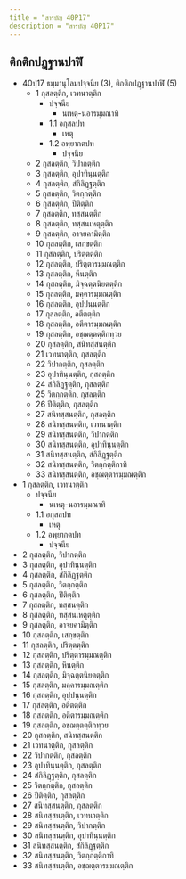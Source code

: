 ```yaml
---
title = "สารบัญ 40P17"
description = "สารบัญ 40P17"
---
```


## ติกติกปฏฺฐานปาฬิ

- 40ปฺ17 ธมฺมานุโลมปจฺจนีย (3), ติกติกปฏฺฐานปาฬิ (5)
  - 1 กุสลตฺติก, เวทนาตฺติก
    - ปจฺจนีย
      - นเหตุ-นอารมฺมณาทิ
    - 1.1 อกุสลปท
      - เหตุ
    - 1.2 อพฺยากตปท
      - ปจฺจนีย
  - 2 กุสลตฺติก, วิปากตฺติก
  - 3 กุสลตฺติก, อุปาทินฺนตฺติก
  - 4 กุสลตฺติก, สํกิลิฏฺฐตฺติก
  - 5 กุสลตฺติก, วิตกฺกตฺติก
  - 6 กุสลตฺติก, ปีติตฺติก
  - 7 กุสลตฺติก, ทสฺสนตฺติก
  - 8 กุสลตฺติก, ทสฺสนเหตุตฺติก
  - 9 กุสลตฺติก, อาจยคามิตฺติก
  - 10 กุสลตฺติก, เสกฺขตฺติก
  - 11 กุสลตฺติก, ปริตฺตตฺติก
  - 12 กุสลตฺติก, ปริตฺตารมฺมณตฺติก
  - 13 กุสลตฺติก, หีนตฺติก
  - 14 กุสลตฺติก, มิจฺฉตฺตนิยตตฺติก
  - 15 กุสลตฺติก, มคฺคารมฺมณตฺติก
  - 16 กุสลตฺติก, อุปฺปนฺนตฺติก
  - 17 กุสลตฺติก, อตีตตฺติก
  - 18 กุสลตฺติก, อตีตารมฺมณตฺติก
  - 19 กุสลตฺติก, อชฺฌตฺตตฺติกทฺวย
  - 20 กุสลตฺติก, สนิทสฺสนตฺติก
  - 21 เวทนาตฺติก, กุสลตฺติก
  - 22 วิปากตฺติก, กุสลตฺติก
  - 23 อุปาทินฺนตฺติก, กุสลตฺติก
  - 24 สํกิลิฏฺฐตฺติก, กุสลตฺติก
  - 25 วิตกฺกตฺติก, กุสลตฺติก
  - 26 ปีติตฺติก, กุสลตฺติก
  - 27 สนิทสฺสนตฺติก, กุสลตฺติก
  - 28 สนิทสฺสนตฺติก, เวทนาตฺติก
  - 29 สนิทสฺสนตฺติก, วิปากตฺติก
  - 30 สนิทสฺสนตฺติก, อุปาทินฺนตฺติก
  - 31 สนิทสฺสนตฺติก, สํกิลิฏฺฐตฺติก
  - 32 สนิทสฺสนตฺติก, วิตกฺกตฺติกาทิ
  - 33 สนิทสฺสนตฺติก, อชฺฌตฺตารมฺมณตฺติก
- 1 กุสลตฺติก, เวทนาตฺติก
  - ปจฺจนีย
    - นเหตุ-นอารมฺมณาทิ
  - 1.1 อกุสลปท
    - เหตุ
  - 1.2 อพฺยากตปท
    - ปจฺจนีย
- 2 กุสลตฺติก, วิปากตฺติก
- 3 กุสลตฺติก, อุปาทินฺนตฺติก
- 4 กุสลตฺติก, สํกิลิฏฺฐตฺติก
- 5 กุสลตฺติก, วิตกฺกตฺติก
- 6 กุสลตฺติก, ปีติตฺติก
- 7 กุสลตฺติก, ทสฺสนตฺติก
- 8 กุสลตฺติก, ทสฺสนเหตุตฺติก
- 9 กุสลตฺติก, อาจยคามิตฺติก
- 10 กุสลตฺติก, เสกฺขตฺติก
- 11 กุสลตฺติก, ปริตฺตตฺติก
- 12 กุสลตฺติก, ปริตฺตารมฺมณตฺติก
- 13 กุสลตฺติก, หีนตฺติก
- 14 กุสลตฺติก, มิจฺฉตฺตนิยตตฺติก
- 15 กุสลตฺติก, มคฺคารมฺมณตฺติก
- 16 กุสลตฺติก, อุปฺปนฺนตฺติก
- 17 กุสลตฺติก, อตีตตฺติก
- 18 กุสลตฺติก, อตีตารมฺมณตฺติก
- 19 กุสลตฺติก, อชฺฌตฺตตฺติกทฺวย
- 20 กุสลตฺติก, สนิทสฺสนตฺติก
- 21 เวทนาตฺติก, กุสลตฺติก
- 22 วิปากตฺติก, กุสลตฺติก
- 23 อุปาทินฺนตฺติก, กุสลตฺติก
- 24 สํกิลิฏฺฐตฺติก, กุสลตฺติก
- 25 วิตกฺกตฺติก, กุสลตฺติก
- 26 ปีติตฺติก, กุสลตฺติก
- 27 สนิทสฺสนตฺติก, กุสลตฺติก
- 28 สนิทสฺสนตฺติก, เวทนาตฺติก
- 29 สนิทสฺสนตฺติก, วิปากตฺติก
- 30 สนิทสฺสนตฺติก, อุปาทินฺนตฺติก
- 31 สนิทสฺสนตฺติก, สํกิลิฏฺฐตฺติก
- 32 สนิทสฺสนตฺติก, วิตกฺกตฺติกาทิ
- 33 สนิทสฺสนตฺติก, อชฺฌตฺตารมฺมณตฺติก